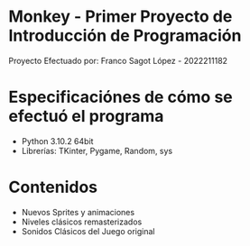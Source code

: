 # Monkey - Primer Proyecto de Introducción de Programación

Proyecto Efectuado por:
    Franco Sagot López - 2022211182

# Especificaciónes de cómo se efectuó el programa
  * Python 3.10.2 64bit
  * Librerías: TKinter, Pygame, Random, sys

# Contenidos
  * Nuevos Sprites y animaciones
  * Niveles clásicos remasterizados
  * Sonidos Clásicos del Juego original